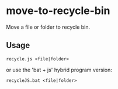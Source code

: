 # move-to-recycle-bin

Move a file or folder to recycle bin.

## Usage

```console
recycle.js <file|folder>
```

or use the 'bat + js' hybrid program version:

```console
recycleJS.bat <file|folder>
```
